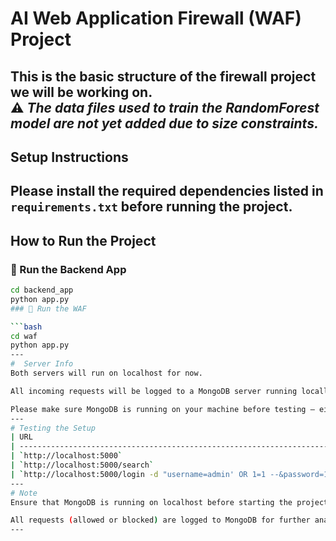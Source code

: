 #  AI Web Application Firewall (WAF) Project

This is the basic structure of the firewall project we will be working on.  
⚠️ *The data files used to train the RandomForest model are not yet added due to size constraints.*
---
##  Setup Instructions
Please install the required dependencies listed in `requirements.txt` before running the project.
---
##  How to Run the Project
### 🔹 Run the Backend App

```bash
cd backend_app
python app.py
### 🔹 Run the WAF

```bash
cd waf
python app.py
---
#  Server Info
Both servers will run on localhost for now.

All incoming requests will be logged to a MongoDB server running locally.

Please make sure MongoDB is running on your machine before testing — either using MongoDB Compass or the terminal.
---
# Testing the Setup
| URL                                                                       | Description                                                                   |
| ------------------------------------------------------------------------- | ----------------------------------------------------------------------------- |
| `http://localhost:5000`                                                   | Should show: `"Welcome to the REAL backend!"`                                 |
| `http://localhost:5000/search`                                            | Should show: `"Search endpoint reached"`                                      |
| `http://localhost:5000/login -d "username=admin' OR 1=1 --&password=123"` | Should return **403 Forbidden** due to WAF blocking the SQL injection attempt |
---
# Note
Ensure that MongoDB is running on localhost before starting the project.

All requests (allowed or blocked) are logged to MongoDB for further analysis.
---
